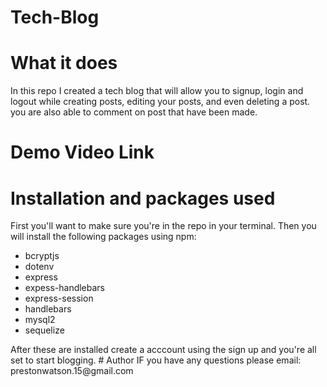 # Tech-Blog

# What it does

In this repo I created a tech blog that will allow you to signup, login and logout while creating posts, editing your posts, and even deleting a post. you are also able to comment on post that have been made.

# Demo Video Link


# Installation and packages used
First you'll want to make sure you're in the repo in your terminal. Then you will install the following packages using npm:
<ul>
  <li>bcryptjs</li>
  <li>dotenv</li>
  <li>express</li>
  <li>expess-handlebars</li>
  <li>express-session</li>
  <li>handlebars</li>
  <li>mysql2</li>
  <li>sequelize</li>
</ul>
After these are installed create a acccount using the sign up and you're all set to start blogging.
# Author
IF you have any questions please email: prestonwatson.15@gmail.com
